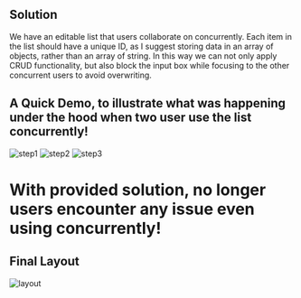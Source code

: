 ## Solution
We have an editable list that users collaborate on concurrently. Each item in the list should have a unique ID, as I suggest storing data in an array of objects, rather than an array of string. In this way we can not only apply CRUD functionality, but also block the input box while focusing to the other concurrent users to avoid overwriting. 

## A Quick Demo, to illustrate what was happening under the hood when two user use the list concurrently!
![step1](https://github.com/ShafiqRasa/collablist/assets/60951852/f0f8f59d-ffa6-47c7-bf2a-2bf4065ebbd8)
![step2](https://github.com/ShafiqRasa/collablist/assets/60951852/defed047-d97a-44f1-86c4-7badd14d293d)
![step3](https://github.com/ShafiqRasa/collablist/assets/60951852/f62aa654-0364-41be-9138-4f39a49c7c51)

# With provided solution, no longer users encounter any issue even using concurrently!

## Final Layout
![layout](https://github.com/ShafiqRasa/collablist/assets/60951852/2cac7a56-26f3-4ee8-baff-584ff5d6171a)
